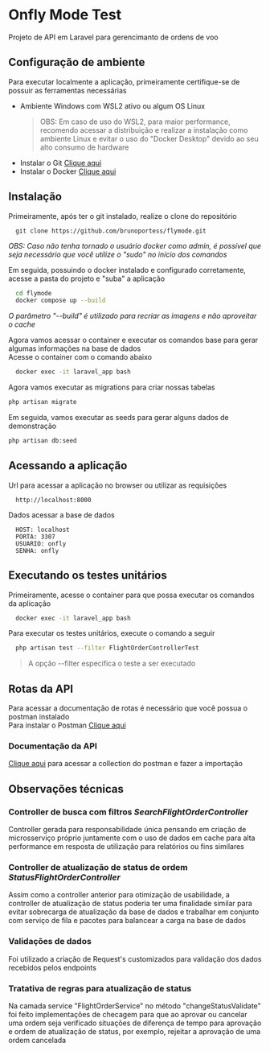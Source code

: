 
# Onfly Mode Test

Projeto de API em Laravel para gerencimanto de ordens de voo





## Configuração de ambiente
Para executar localmente a aplicação, primeiramente certifique-se de possuir as ferramentas necessárias
- Ambiente Windows com WSL2 ativo ou algum OS Linux
  > OBS: Em caso de uso do WSL2, para maior performance, recomendo acessar a distribuição e realizar a instalação como ambiente Linux e evitar o uso do "Docker Desktop" devido ao seu alto consumo de hardware
- Instalar o Git [Clique aqui](https://git-scm.com/downloads)
- Instalar o Docker [Clique aqui](https://docs.docker.com/engine/install)



## Instalação

Primeiramente, após ter o git instalado, realize o clone do repositório

```
  git clone https://github.com/brunoportess/flymode.git
```

_OBS: Caso não tenha tornado o usuário docker como admin, é possível que seja necessário que você utilize o "sudo" no início dos comandos_

Em seguida, possuindo o docker instalado e configurado corretamente, acesse a pasta do projeto e "suba" a aplicação
```bash
  cd flymode
  docker compose up --build
``` 
_O parâmetro "--build" é utilizado para recriar as imagens e não aproveitar o cache_

Agora vamos acessar o container e executar os comandos base para gerar algumas informações na base de dados  
Acesse o container com o comando abaixo
```bash
  docker exec -it laravel_app bash
  ```
Agora vamos executar as migrations para criar nossas tabelas
  ```bash
  php artisan migrate
  ```
Em seguida, vamos executar as seeds para gerar alguns dados de demonstração
  ```bash
  php artisan db:seed
```


## Acessando a aplicação
Url para acessar a aplicação no browser ou utilizar as requisições
```
  http://localhost:8000
``` 
Dados acessar a base de dados
```
  HOST: localhost
  PORTA: 3307
  USUARIO: onfly
  SENHA: onfly
``` 
## Executando os testes unitários
Primeiramente, acesse o container para que possa executar os comandos da aplicação
```bash
  docker exec -it laravel_app bash
```

Para executar os testes unitários, execute o comando a seguir

```bash
  php artisan test --filter FlightOrderControllerTest
```
> A opção --filter especifica o teste a ser executado


## Rotas da API

Para acessar a documentação de rotas é necessário que você possua o postman instalado  
Para instalar o Postman  [Clique aqui](https://www.postman.com/downloads)

### Documentação da API
[Clique aqui](https://github.com/brunoportess/flymode/blob/main/Onfly.postman_collection.json) para acessar a collection do postman e fazer a importação



## Observações técnicas

### Controller de busca com filtros _SearchFlightOrderController_

Controller gerada para responsabilidade única pensando em criação de microsserviço próprio juntamente com o uso de dados em cache para alta performance em resposta de utilização para relatórios ou fins similares

### Controller de atualização de status de ordem _StatusFlightOrderController_
Assim como a controller anterior para otimização de usabilidade, a controller de atualização de status poderia ter uma finalidade similar para evitar sobrecarga de atualização da base de dados e trabalhar em conjunto com serviço de fila e pacotes para balancear a carga na base de dados

### Validações de dados
Foi utilizado a criação de Request's customizados para validação dos dados recebidos pelos endpoints

### Tratativa de regras para atualização de status
Na camada service "FlightOrderService" no método "changeStatusValidate" foi feito implementações de checagem para que ao aprovar ou cancelar uma ordem seja verificado situações de diferença de tempo para aprovação e ordem de atualização de status, por exemplo, rejeitar a aprovação de uma ordem cancelada

